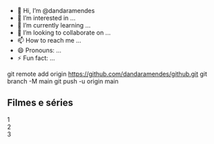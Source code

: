 - 👋 Hi, I’m @dandaramendes
- 👀 I’m interested in ...
- 🌱 I’m currently learning ...
- 💞️ I’m looking to collaborate on ...
- 📫 How to reach me ...
- 😄 Pronouns: ...
- ⚡ Fun fact: ...

<!---
dandaramendes/dandaramendes is a ✨ special ✨ repository because its `README.md` (this file) appears on your GitHub profile.
You can click the Preview link to take a look at your changes.
--->
git remote add origin https://github.com/dandaramendes/github.git
git branch -M main
git push -u origin main<section class="categoria">
    <h2>Filmes e séries</h2>
    <div class="categoria-videos">
    </div>
</section><body>
    <div> 1 </div>
    <div> 2 </div>
    <div> 3 </div>
</body>

